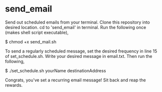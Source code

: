 # send_email

Send out scheduled emails from your terminal. Clone this repository into desired location. cd to 'send_email' in terminal. Run the following once (makes shell script executable),

$ chmod +x send_mail.sh 

To send a regularly scheduled message, set the desired frequency in line 15 of set_schedule.sh. Write your desired message in email.txt. Then run the following,

$ ./set_schedule.sh yourName destinationAddress

Congrats, you've set a recurring email message! Sit back and reap the rewards.